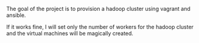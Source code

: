 The goal of the project is to provision a hadoop cluster
using vagrant and ansible.

If it works fine, I will set only the number of workers for
the hadoop cluster and the virtual machines will be magically
created.

